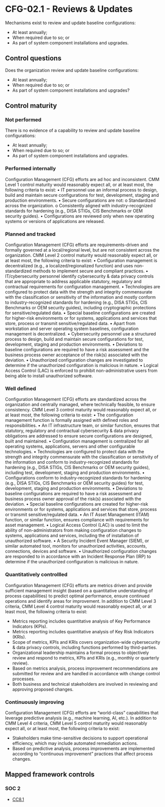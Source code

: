 # CFG-02.1 - Reviews & Updates
Mechanisms exist to review and update baseline configurations:
 - At least annually;
 - When required due to so; or
 - As part of system component installations and upgrades.
## Control questions
Does the organization review and update baseline configurations:
 - At least annually;
 - When required due to so; or
 - As part of system component installations and upgrades?
## Control maturity
### Not performed
There is no evidence of a capability to review and update baseline configurations:
 - At least annually;
 - When required due to so; or
 - As part of system component installations and upgrades.
### Performed internally
Configuration Management (CFG) efforts are ad hoc and inconsistent. CMM Level 1 control maturity would reasonably expect all, or at least most, the following criteria to exist:
•	IT personnel use an informal process to design, build and maintain secure configurations for test, development, staging and production environments.
•	Secure configurations are not:
o	Standardized across the organization.
o	Consistently aligned with industry-recognized standards for hardening (e.g., DISA STIGs, CIS Benchmarks or OEM security guides).
•	Configurations are reviewed only when new operating systems or versions of applications are released.
### Planned and tracked
Configuration Management (CFG) efforts are requirements-driven and formally governed at a local/regional level, but are not consistent across the organization. CMM Level 2 control maturity would reasonably expect all, or at least most, the following criteria to exist:
•	Configuration management is decentralized (e.g., a localized/regionalized function) and uses non-standardized methods to implement secure and compliant practices.
•	IT/cybersecurity personnel identify cybersecurity & data privacy controls that are appropriate to address applicable statutory, regulatory and contractual requirements for configuration management.
•	Technologies are configured to protect data with the strength and integrity commensurate with the classification or sensitivity of the information and mostly conform to industry-recognized standards for hardening (e.g., DISA STIGs, CIS Benchmarks or OEM security guides), including cryptographic protections for sensitive/regulated data.
•	Special baseline configurations are created for higher-risk environments or for systems, applications and services that store, process or transmit sensitive/regulated data.
•	Apart from workstation and server operating system baselines, configuration management is decentralized.
•	Cybersecurity personnel use a structured process to design, build and maintain secure configurations for test, development, staging and production environments.
•	Deviations to baseline configurations are required to have a risk assessment and the business process owner acceptance of the risk(s) associated with the deviation.
•	Unauthorized configuration changes are investigated to determine if the unauthorized configuration is malicious in nature.
•	Logical Access Control (LAC) is enforced to prohibit non-administrative users from being able to install unauthorized software.
### Well defined
Configuration Management (CFG) efforts are standardized across the organization and centrally managed, where technically feasible, to ensure consistency. CMM Level 3 control maturity would reasonably expect all, or at least most, the following criteria to exist:
•	The configuration management function is formally assigned with defined roles and responsibilities.
•	An IT infrastructure team, or similar function, ensures that statutory, regulatory and contractual cybersecurity & data privacy obligations are addressed to ensure secure configurations are designed, built and maintained.
•	Configuration management is centralized for all operating systems, applications, servers and other configurable technologies.
•	Technologies are configured to protect data with the strength and integrity commensurate with the classification or sensitivity of the information and conform to industry-recognized standards for hardening (e.g., DISA STIGs, CIS Benchmarks or OEM security guides), including test, development, staging and production environments.
•	Configurations conform to industry-recognized standards for hardening (e.g., DISA STIGs, CIS Benchmarks or OEM security guides) for test, development, staging and production environments.
•	Deviations to baseline configurations are required to have a risk assessment and business process owner approval of the risk(s) associated with the deviation.
•	Special baseline configurations are created for higher-risk environments or for systems, applications and services that store, process or transmit sensitive/regulated data.
•	An IT Asset Management (ITAM) function, or similar function, ensures compliance with requirements for asset management.
•	Logical Access Control (LAC) is used to limit the ability of non-administrators from making configuration changes to systems, applications and services, including the of installation of unauthorized software.
•	A Security Incident Event Manager (SIEM), or similar automated tool, monitors for unauthorized activities, accounts, connections, devices and software.
•	Unauthorized configuration changes are responded to in accordance with an Incident Response Plan (IRP) to determine if the unauthorized configuration is malicious in nature.
### Quantitatively controllled
Configuration Management (CFG) efforts are metrics driven and provide sufficient management insight (based on a quantitative understanding of process capabilities) to predict optimal performance, ensure continued operations and identify areas for improvement. In addition to CMM Level 3 criteria, CMM Level 4 control maturity would reasonably expect all, or at least most, the following criteria to exist:
- 	Metrics reporting includes quantitative analysis of Key Performance Indicators (KPIs).
- 	Metrics reporting includes quantitative analysis of Key Risk Indicators (KRIs).
- 	Scope of metrics, KPIs and KRIs covers organization-wide cybersecurity & data privacy controls, including functions performed by third-parties.
- 	Organizational leadership maintains a formal process to objectively review and respond to metrics, KPIs and KRIs (e.g., monthly or quarterly review).
- 	Based on metrics analysis, process improvement recommendations are submitted for review and are handled in accordance with change control processes.
- 	Both business and technical stakeholders are involved in reviewing and approving proposed changes.
### Continuously improving
Configuration Management (CFG) efforts are “world-class” capabilities that leverage predictive analysis (e.g., machine learning, AI, etc.). In addition to CMM Level 4 criteria, CMM Level 5 control maturity would reasonably expect all, or at least most, the following criteria to exist:
- 	Stakeholders make time-sensitive decisions to support operational efficiency, which may include automated remediation actions.
- 	Based on predictive analysis, process improvements are implemented according to “continuous improvement” practices that affect process changes. 
## Mapped framework controls
### SOC 2
- [CC8.1](../soc2/cc81.md)